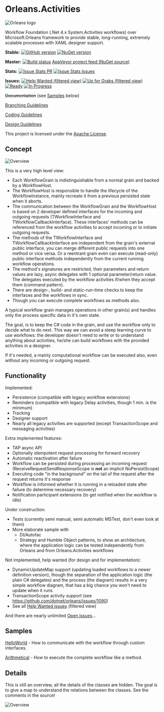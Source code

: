 # Orleans.Activities

![Orleans logo](https://raw.githubusercontent.com/OrleansContrib/Orleans.Activities/master/src/Orleans.Activities.png)

Workflow Foundation (.Net 4.x System.Activities workflows) over Microsoft.Orleans framework to provide stable, long-running, extremely scalable processes with XAML designer support.

__Stable:__
[![GitHub version](https://img.shields.io/github/tag/OrleansContrib/Orleans.Activities.svg)](https://github.com/OrleansContrib/Orleans.Activities/releases)
[![NuGet version](https://badge.fury.io/nu/Orleans.Activities.svg)](https://badge.fury.io/nu/Orleans.Activities)

__Master:__
[![Build status](https://ci.appveyor.com/api/projects/status/dy600wk9qn1fppqw/branch/master?svg=true)](https://ci.appveyor.com/project/OrleansContrib/orleans-activities)
[AppVeyor project feed (NuGet source)](https://ci.appveyor.com/nuget/orleans-activities-xqh82aku7sb3)

__Stats:__
[![Issue Stats PR](http://www.issuestats.com/github/OrleansContrib/Orleans.Activities/badge/pr)](http://www.issuestats.com/github/OrleansContrib/Orleans.Activities)
[![Issue Stats Issues](http://www.issuestats.com/github/OrleansContrib/Orleans.Activities/badge/issue)](http://www.issuestats.com/github/OrleansContrib/Orleans.Activities)

__Issues:__
[![Help Wanted (filtered view)](https://badge.waffle.io/OrleansContrib/Orleans.Activities.svg?label=Status-Help%20Wanted&title=Help%20Wanted%20%28filtered%20view%29)](http://waffle.io/OrleansContrib/Orleans.Activities?label=Status-Help%20Wanted)
[![Up for Grabs (filtered view)](https://badge.waffle.io/OrleansContrib/Orleans.Activities.svg?label=Status-Up%20for%20Grabs&title=Up%20for%20Grabs%20%28filtered%20view%29)](http://waffle.io/OrleansContrib/Orleans.Activities?label=Status-Up%20for%20Grabs)
[![Ready](https://badge.waffle.io/OrleansContrib/Orleans.Activities.svg?label=Phase-Ready&title=Ready)](http://waffle.io/OrleansContrib/Orleans.Activities)
[![In Progress](https://badge.waffle.io/OrleansContrib/Orleans.Activities.svg?label=Phase-In%20Progress&title=In%20Progress)](http://waffle.io/OrleansContrib/Orleans.Activities)

~~Documentation~~ (see [Samples](https://github.com/OrleansContrib/Orleans.Activities#samples) below)

[Branching Guidelines](https://github.com/OrleansContrib/Orleans.Activities/blob/docs-master/docs/Branching-Guidelines.md)

[Coding Guidelines](https://github.com/dotnet/corefx/blob/master/Documentation/coding-guidelines/coding-style.md)

[Design Guidelines](https://github.com/dotnet/corefx/blob/master/Documentation/coding-guidelines/framework-design-guidelines-digest.md)

This project is licensed under the [Apache License](https://github.com/OrleansContrib/Orleans.Activities/blob/master/LICENSE).

## Concept

![Overview](https://raw.githubusercontent.com/OrleansContrib/Orleans.Activities/docs-master/docs/Orleans.Activities-Overview.png)

This is a very high level view:

* Each WorkflowGrain is indistinguishable from a normal grain and backed by a WorkflowHost.
* The WorkflowHost is responsible to handle the lifecycle of the WorkflowInstance, mainly recreate it from a previous persisted state when it aborts.
* The communication between the WorkflowGrain and the WorkflowHost is based on 2 developer defined interfaces for the incoming and outgoing requests (TWorkflowInterface and TWorkflowCallbackInterface). These interfaces' methods can be referenced from the workflow activities to accept incoming or to initiate outgoing requests.
* The methods of the TWorkflowInterface and TWorkflowCallbackInterface are independent from the grain's external public interface, you can merge different public requests into one method or vice versa. Or a reentrant grain even can execute (read-only) public interface methods independently from the current running workflow operations.
* The method's signatures are restricted, their parameters and return values are lazy, async delegates with 1 optional parameter/return value. The delegates executed by the workflow activities if/when they accept them (command pattern).
* There are design-, build- and static-run-time checks to keep the interfaces and the workflows in sync.
* Though you can execute complete workflows as methods also.

A typical workflow grain manages operations in other grain(s) and handles only the process specific data in it's own state.

The goal, is to keep the C# code in the grain, and use the workflow only to decide what to do next. This way we can avoid a steep learning curve to use workflows: the developer doesn't need to write or to understand anything about activities, he/she can build workflows with the provided activities in a designer.

If it's needed, a mainly computational workflow can be executed also, even without any incoming or outgoing request.

## Functionality

Implemented:

* Persistence (compatible with legacy workflow extensions)
* Reminders (compatible with legacy Delay activities, though 1 min. is the minimum)
* Tracking
* Designer support
* Nearly all legacy activities are supported (except TransactionScope and messaging activities)

Extra implemented features:

* TAP async API
* Optionally idempotent request processing for forward recovery
* Automatic reactivation after failure
* Workflow can be persisted during processing an incoming request (ReceiveRequestSendResponseScope is __not__ an implicit NoPersistScope)
* Executing code "in the background" on the tail of the request after the request returns it's response
* Workflow is informed whether it is running in a reloaded state after failure (to determine necessary recovery)
* Notification participant extensions (to get notified when the workflow is idle)

Under construction:

* Tests (currently semi manual, semi automatic MSTest, don't even look at them)
* More elaborate sample with
  * DI/Autofac
  * Strategy and Humble Object patterns, to show an architecture, where the application logic can be tested independently from Orleans and from Orleans.Activities workflows

Not implemented, help wanted (for design and for implementation):

* DynamicUpdateMap support (updating loaded workflows to a newer definition version), though the separation of the application logic (the plain C# delegates) and the process (the diagram) results in a very simple workflow diagram, that has a big chance you won't need to update when it runs
* TransactionScope activity support (see https://github.com/dotnet/orleans/issues/1090)
* See all [Help Wanted issues](http://waffle.io/OrleansContrib/Orleans.Activities?label=Status-Help%20Wanted) (filtered view)

And there are nearly unlimited [Open issues](http://waffle.io/OrleansContrib/Orleans.Activities)...

## Samples

[HelloWorld](https://github.com/OrleansContrib/Orleans.Activities/blob/docs-master/docs/HelloWorld/HelloWorld.md) - How to communicate with the workflow through custom interfaces.

[Arithmetical](https://github.com/OrleansContrib/Orleans.Activities/blob/docs-master/docs/Arithmetical/Arithmetical.md) - How to execute the complete workflow like a method.

## Details

This is still an overview, all the details of the classes are hidden. The goal is to give a map to understand the relations between the classes. See the comments in the source!

![Overview](https://raw.githubusercontent.com/OrleansContrib/Orleans.Activities/docs-master/docs/Orleans.Activities-Details.png)
